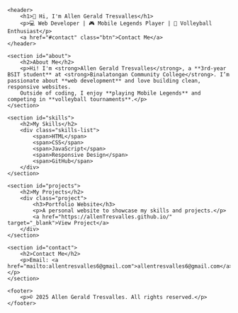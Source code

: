 <!DOCTYPE html>
<html lang="en">
<head>
    <meta charset="UTF-8">
    <meta name="viewport" content="width=device-width, initial-scale=1.0">
    <title>Allen Gerald Tresvalles | Web Developer</title>
    <link rel="stylesheet" href="styles.css">
    <script defer src="script.js"></script>
</head>
<body>

    <header>
        <h1>👋 Hi, I'm Allen Gerald Tresvalles</h1>
        <p>💻 Web Developer | 🎮 Mobile Legends Player | 🏐 Volleyball Enthusiast</p>
        <a href="#contact" class="btn">Contact Me</a>
    </header>

    <section id="about">
        <h2>About Me</h2>
        <p>Hi! I'm <strong>Allen Gerald Tresvalles</strong>, a **3rd-year BSIT student** at <strong>Binalatongan Community College</strong>. I’m passionate about **web development** and love building clean, responsive websites.  
        Outside of coding, I enjoy **playing Mobile Legends** and competing in **volleyball tournaments**.</p>
    </section>

    <section id="skills">
        <h2>My Skills</h2>
        <div class="skills-list">
            <span>HTML</span>
            <span>CSS</span>
            <span>JavaScript</span>
            <span>Responsive Design</span>
            <span>GitHub</span>
        </div>
    </section>

    <section id="projects">
        <h2>My Projects</h2>
        <div class="project">
            <h3>Portfolio Website</h3>
            <p>A personal website to showcase my skills and projects.</p>
            <a href="https://allenTresvalles.github.io/" target="_blank">View Project</a>
        </div>
    </section>

    <section id="contact">
        <h2>Contact Me</h2>
        <p>Email: <a href="mailto:allentresvalles6@gmail.com">allentresvalles6@gmail.com</a></p>
    </section>

    <footer>
        <p>© 2025 Allen Gerald Tresvalles. All rights reserved.</p>
    </footer>

</body>
</html>
